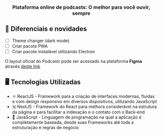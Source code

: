 <h3 align="center">
    Plataforma online de podcasts: O melhor para você ouvir, sempre
</h3>

## 🌟 Diferenciais e novidades

- [ ] Theme changer (dark mode)
- [ ] Criar pacote PWA
- [ ] Criar pacote instalável utilizando Electron

O layout oficial do Podcastr pode ser acessado na plataforma **Figma** através [deste link](https://www.figma.com/file/yBoRD3O9wl2uZvJDhTjL99/Podcastr)

## 🖥️ Tecnologias Utilizadas

- ⚛️ ReactJS - Framework para a criação de interfaces modernas, fluidas e com design responsivo em diversos dispositivos, utilizando JavaScript
- 🇳 NextJS - Framework do React para melhora considerável na estrutura da página e para facilitar a indexação e o contato com o Back-end
- 💛 JavaScript - Linguagem de programação na qual a aplicação é completamente baseada, desde suas Frameworks até toda a estruturação e regras de negócio
